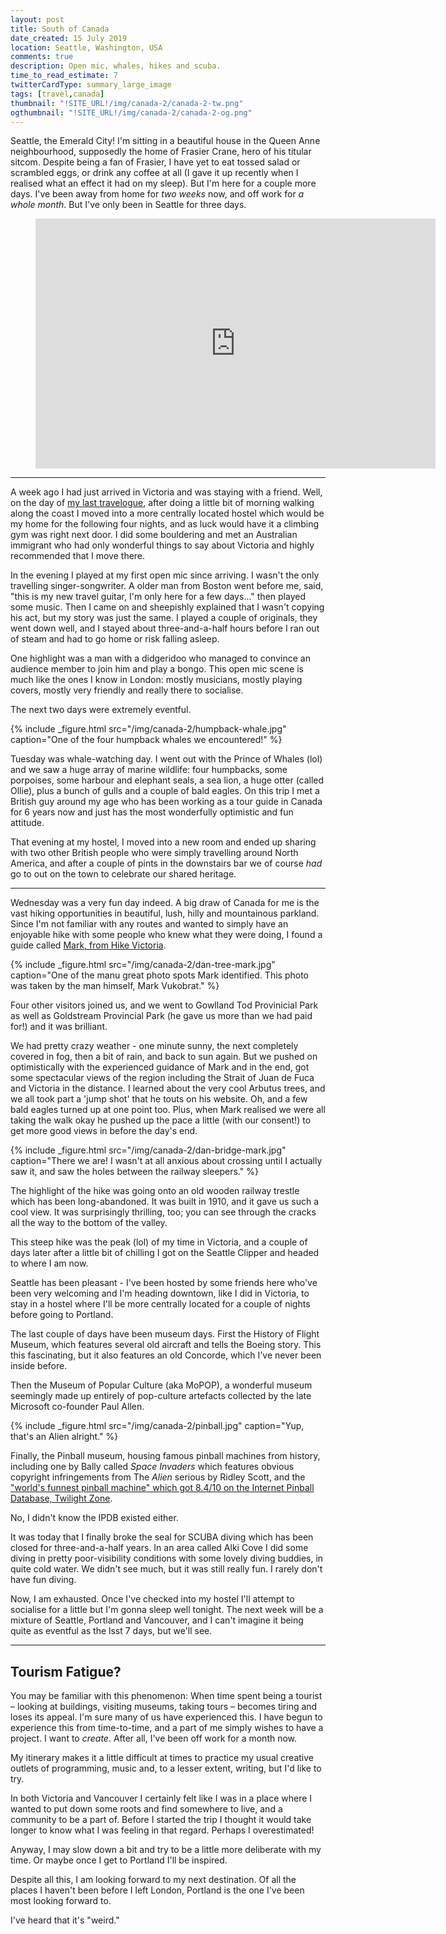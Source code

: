 ```yaml
---
layout: post
title: South of Canada
date_created: 15 July 2019
location: Seattle, Washington, USA
comments: true
description: Open mic, whales, hikes and scuba.
time_to_read_estimate: 7
twitterCardType: summary_large_image
tags: [travel,canada]
thumbnail: "!SITE_URL!/img/canada-2/canada-2-tw.png"
ogthumbnail: "!SITE_URL!/img/canada-2/canada-2-og.png"
---
```


Seattle, the Emerald City! I'm sitting in a beautiful house in the Queen Anne neighbourhood, supposedly the home of Frasier Crane, hero of his titular sitcom. Despite being a fan of Frasier, I have yet to eat tossed salad or scrambled eggs, or drink any coffee at all (I gave it up recently when I realised what an effect it had on my sleep). But I'm here for a couple more days. I've been away from home for *two weeks* now, and off work for *a whole month*. But I've only been in Seattle for three days.

<figure class="center">
	<iframe id="route-map" style="border:none" src="https://www.google.com/maps/d/u/0/embed?mid=1jW0qnDC1W-CUedB8bzY7E5G00jOvrHZM" width="640" height="400"></iframe>
	<script type="text/javascript">
		try {
			var h = Math.min(document.documentElement.clientHeight, window.innerHeight || 0);
			h = Math.round(h * 0.6);
			var mapFrame = document.getElementById('route-map');
			if (isNaN(h)) {
				throw new Error('Height is not a number');
			}
			mapFrame.height = h;
			mapFrame.src = 'https://www.google.com/maps/d/u/0/embed?mid=1jW0qnDC1W-CUedB8bzY7E5G00jOvrHZM';
		} catch (e) {
			console.log("Oops! Couldn't set the map height, oh well")
			console.warn(e);
		}
	</script>
</figure>

---

A week ago I had just arrived in Victoria and was staying with a friend. Well, on the day of [my last travelogue](/blog/canada-1), after doing a little bit of morning walking along the coast I moved into a more centrally located hostel which would be my home for the following four nights, and as luck would have it a climbing gym was right next door. I did some bouldering and met an Australian immigrant who had only wonderful things to say about Victoria and highly recommended that I move there.

In the evening I played at my first open mic since arriving. I wasn't the only travelling singer-songwriter. A older man from Boston went before me, said, "this is my new travel guitar, I'm only here for a few days..." then played some music. Then I came on and sheepishly explained that I wasn't copying his act, but my story was just the same. I played a couple of originals, they went down well, and I stayed about three-and-a-half hours before I ran out of steam and had to go home or risk falling asleep.

One highlight was a man with a didgeridoo who managed to convince an audience member to join him and play a bongo. This open mic scene is much like the ones I know in London: mostly musicians, mostly playing covers, mostly very friendly and really there to socialise.

The next two days were extremely eventful.

{% include _figure.html src="/img/canada-2/humpback-whale.jpg" caption="One of the four humpback whales we encountered!" %}

Tuesday was whale-watching day. I went out with the Prince of Whales (lol) and we saw a huge array of marine wildlife: four humpbacks, some porpoises, some harbour and elephant seals, a sea lion, a huge otter (called Ollie), plus a bunch of gulls and a couple of bald eagles. On this trip I met a British guy around my age who has been working as a tour guide in Canada for 6 years now and just has the most wonderfully optimistic and fun attitude.

That evening at my hostel, I moved into a new room and ended up sharing with two other British people who were simply travelling around North America, and after a couple of pints in the downstairs bar we of course _had_ go to out on the town to celebrate our shared heritage.

---

Wednesday was a very fun day indeed. A big draw of Canada for me is the vast hiking opportunities in beautiful, lush, hilly and mountainous parkland. Since I'm not familiar with any routes and wanted to simply have an enjoyable hike with some people who knew what they were doing, I found a guide called [Mark, from Hike Victoria](https://www.hikevictoria.com/).

{% include _figure.html src="/img/canada-2/dan-tree-mark.jpg" caption="One of the manu great photo spots Mark identified. This photo was taken by the man himself, Mark Vukobrat." %}

Four other visitors joined us, and we went to Gowlland Tod Provinicial Park as well as Goldstream Provincial Park (he gave us more than we had paid for!) and it was brilliant.

We had pretty crazy weather - one minute sunny, the next completely covered in fog, then a bit of rain, and back to sun again. But we pushed on optimistically with the experienced guidance of Mark and in the end, got some spectacular views of the region including the Strait of Juan de Fuca and Victoria in the distance. I learned about the very cool Arbutus trees, and we all took part a 'jump shot' that he touts on his website. Oh, and a few bald eagles turned up at one point too. Plus, when Mark realised we were all taking the walk okay he pushed up the pace a little (with our consent!) to get more good views in before the day's end.

{% include _figure.html src="/img/canada-2/dan-bridge-mark.jpg" caption="There we are! I wasn't at all anxious about crossing until I actually saw it, and saw the holes between the railway sleepers." %}

The highlight of the hike was going onto an old wooden railway trestle which has been long-abandoned. It was built in 1910, and it gave us such a cool view. It was surprisingly thrilling, too; you can see through the cracks all the way to the bottom of the valley.

This steep hike was the peak (lol) of my time in Victoria, and a couple of days later after a little bit of chilling I got on the Seattle Clipper and headed to where I am now.

Seattle has been pleasant - I've been hosted by some friends here who've been very welcoming and I'm heading downtown, like I did in Victoria, to stay in a hostel where I'll be more centrally located for a couple of nights before going to Portland.

The last couple of days have been museum days. First the History of Flight Museum, which features several old aircraft and tells the Boeing story. This this fascinating, but it also features an old Concorde, which I've never been inside before.

Then the Museum of Popular Culture (aka MoPOP), a wonderful museum seemingly made up entirely of pop-culture artefacts collected by the late Microsoft co-founder Paul Allen.

{% include _figure.html src="/img/canada-2/pinball.jpg" caption="Yup, that's an Alien alright." %}

Finally, the Pinball museum, housing famous pinball machines from history, including one by Bally called _Space Invaders_ which features obvious copyright infringements from The _Alien_ serious by Ridley Scott, and the ["world's funnest pinball machine" which got 8.4/10 on the Internet Pinball Database, Twilight Zone](https://www.ipdb.org/machine.cgi?id=2684).

No, I didn't know the IPDB existed either.

It was today that I finally broke the seal for SCUBA diving which has been closed for three-and-a-half years. In an area called Alki Cove I did some diving in pretty poor-visibility conditions with some lovely diving buddies, in quite cold water. We didn't see much, but it was still really fun. I rarely don't have fun diving.

Now, I am exhausted. Once I've checked into my hostel I'll attempt to socialise for a little but I'm gonna sleep well tonight. The next week will be a mixture of Seattle, Portland and Vancouver, and I can't imagine it being quite as eventful as the lsst 7 days, but we'll see.

---

## Tourism Fatigue?

You may be familiar with this phenomenon: When time spent being a tourist – looking at buildings, visiting museums, taking tours – becomes tiring and loses its appeal. I'm sure many of us have experienced this. I have begun to experience this from time-to-time, and a part of me simply wishes to have a project. I want to _create_. After all, I've been off work for a month now.

My itinerary makes it a little difficult at times to practice my usual creative outlets of programming, music and, to a lesser extent, writing, but I'd like to try.

In both Victoria and Vancouver I certainly felt like I was in a place where I wanted to put down some roots and find somewhere to live, and a community to be a part of. Before I started the trip I thought it would take longer to know what I was feeling in that regard. Perhaps I overestimated!

Anyway, I may slow down a bit and try to be a little more deliberate with my time. Or maybe once I get to Portland I'll be inspired.

Despite all this, I am looking forward to my next destination. Of all the places I haven't been before I left London, Portland is the one I've been most looking forward to.

I've heard that it's "weird."
